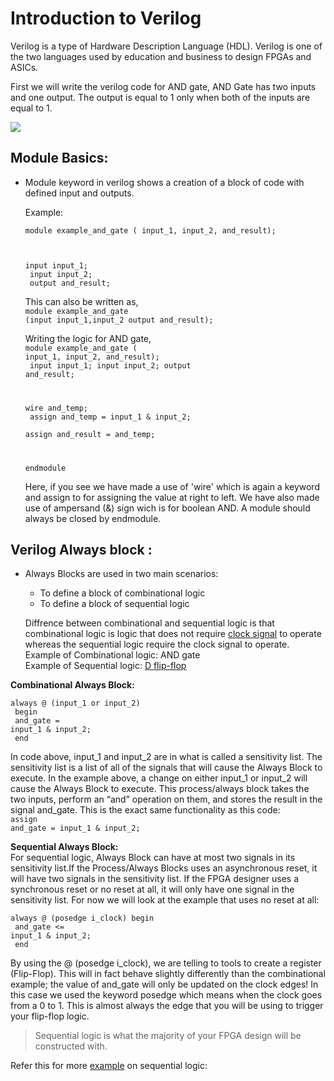 # Introduction to Verilog

Verilog is a type of Hardware Description Language (HDL). Verilog is one of the two languages used by education and business to design FPGAs and ASICs.<br/>

First we will write the verilog code for AND gate,
AND Gate has two inputs and one output. The output is equal to 1 only when both of the inputs are equal to 1.<br/>

<img src="https://nandland.com/verilog/tutorials/images/and_gate.png">

## Module Basics:
- Module keyword in verilog shows a creation of a block of code with defined input and outputs.<br/>

  Example:<br/>

  <code>module example_and_gate 
  ( 
    input_1,
    input_2,
    and_result);
   
  input  input_1;<br/>
  input  input_2;<br/>
  output and_result;</code>

   This can also be written as,<br/>
  <code>module example_and_gate
  (input input_1,input_2 output and_result);</code>

  Writing the logic for AND gate,<br/>
  <code>module example_and_gate 
  ( 
    input_1,
    input_2,
    and_result);<br/>
  input  input_1;
  input  input_2;
  output and_result;

  wire   and_temp;<br/>
  assign and_temp = input_1 & input_2;<br/>
  assign and_result = and_temp;
 
  endmodule</code>

  Here, if you see we have made a use of 'wire' which is again a keyword and assign to for assigning the value at right to left. We have also made use of ampersand (&) sign wich is for boolean AND. A module should always be closed by endmodule.

## Verilog Always block :<br/>

  - Always Blocks are used in two main scenarios:
    - To define a block of combinational logic<br/>
    - To define a block of sequential logic<br/>

    Diffrence between combinational and sequential logic is that combinational logic is logic that does not require [clock signal](https://www.symmetryelectronics.com/blog/what-are-clock-signals-in-digital-circuits-and-how-are-they-produced-symmetry-blog/) to operate whereas the sequential logic require the clock signal to operate.<br/>
    Example of Combinational logic: AND gate<br/>
    Example of Sequential logic: [D flip-flop](https://nandland.com/lesson-5-what-is-a-flip-flop/)

**Combinational Always Block:**<br/>

  <code>always @ (input_1 or input_2)<br/>
    begin<br/>
    and_gate = input_1 & input_2;<br/>
      end</code>

   In code above, input_1 and input_2 are in what is called a sensitivity list. The sensitivity list is a list of all of the signals that will cause the Always Block to execute. In the example above, a change on either input_1 or input_2 will cause the Always Block to execute. This process/always block takes the two inputs, perform an “and” operation on them, and stores the result in the signal and_gate. This is the exact same functionality as this code:<br/>
   <code>assign and_gate = input_1 & input_2;</code>

**Sequential Always Block:**<br/>
   For sequential logic, Always Block can have at most two signals in its sensitivity list.If the Process/Always Blocks uses an asynchronous reset, it will have two signals in the sensitivity list. If the FPGA designer uses a synchronous reset or no reset at all, it will only have one signal in the sensitivity list. For now we will look at the example that uses no reset at all:</p>
<code>always @ (posedge i_clock)
  begin<br/>
    and_gate <= input_1 & input_2;<br/>
  end</code>

By using the @ (posedge i_clock), we are telling to tools to create a register (Flip-Flop). This will in fact behave slightly differently than the combinational example; the value of and_gate will only be updated on the clock edges! In this case we used the keyword posedge which means when the clock goes from a 0 to 1. This is almost always the edge that you will be using to trigger your flip-flop logic.
>Sequential logic is what the majority of your FPGA design will be constructed with.

Refer this for more [example](https://nandland.com/tutorial-sequential-code-on-your-fpga/) on sequential logic: